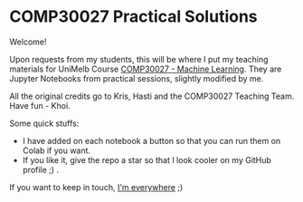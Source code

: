 # COMP30027 Practical Solutions
Welcome!
 
Upon requests from my students, this will be where I put my teaching materials for UniMelb Course [COMP30027 - Machine Learning](https://handbook.unimelb.edu.au/2022/subjects/comp30027). They are Jupyter Notebooks from practical sessions, slightly modified by me. 

All the original credits go to Kris, Hasti and the COMP30027 Teaching Team. Have fun - Khoi.

Some quick stuffs:
- I have added on each notebook a button so that you can run them on Colab if you want.
- If you like it, give the repo a star so that I look cooler on my GitHub profile ;) .

If you want to keep in touch, [I'm everywhere](https://tkhoinguyen.netlify.app/contact/) ;)